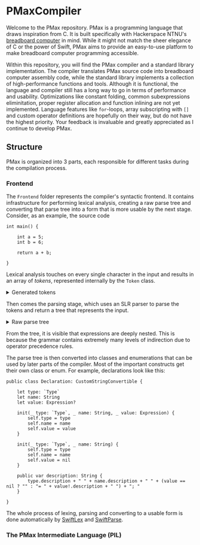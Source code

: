 # PMaxCompiler

Welcome to the PMax repository. PMax is a programming language that draws inspiration from C. It is built specifically with Hackerspace NTNU's [breadboard computer](https://github.com/hackerspace-ntnu/BreadboardComputer) in mind. While it might not match the sheer elegance of C or the power of Swift, PMax aims to provide an easy-to-use platform to make breadboard computer programming accessible. 

Within this repository, you will find the PMax compiler and a standard library implementation. The compiler translates PMax source code into breadboard computer assembly code, while the standard library implements a collection of high-performance functions and tools. Although it is functional, the language and compiler still has a long way to go in terms of performance and usability. Optimizations like constant folding, common subexpressions eliminitation, proper register allocation and function inlining are not yet implemented. Language features like `for`-loops, array subscripting with `[]` and custom operator definitions are hopefully on their way, but do not have the highest priority. Your feedback is invaluable and greatly appreciated as I continue to develop PMax.

## Structure

PMax is organized into 3 parts, each responsible for different tasks during the compilation process.

### Frontend

The `Frontend` folder represents the compiler's syntactic frontend. It contains infrastructure for performing lexical analysis, creating a raw parse tree and converting that parse tree into a form that is more usable by the next stage. Consider, as an example, the source code

```
int main() {
    
    int a = 5;
    int b = 6;
    
    return a + b;
    
}
```

Lexical analysis touches on every single character in the input and results in an array of _tokens_, represented internally by the `Token` class.

<details>
    <summary>Generated tokens</summary>
    <code>
    identifier         int                   ln 1 col 0 -> ln 1 col 2    <br>
    identifier         main                  ln 1 col 4 -> ln 1 col 7    <br>
    (                  (                     ln 1 col 8 -> ln 1 col 8    <br>
    )                  )                     ln 1 col 9 -> ln 1 col 9    <br>
    {                  {                     ln 1 col 11 -> ln 1 col 11  <br>
    identifier         int                   ln 3 col 4 -> ln 3 col 6    <br>
    identifier         a                     ln 3 col 8 -> ln 3 col 8    <br>
    =                  =                     ln 3 col 10 -> ln 3 col 10  <br>
    integer            5                     ln 3 col 12 -> ln 3 col 12  <br>
    ;                  ;                     ln 3 col 13 -> ln 3 col 13  <br>
    identifier         int                   ln 4 col 4 -> ln 4 col 6    <br>
    identifier         b                     ln 4 col 8 -> ln 4 col 8    <br>
    =                  =                     ln 4 col 10 -> ln 4 col 10  <br>
    integer            6                     ln 4 col 12 -> ln 4 col 12  <br>
    ;                  ;                     ln 4 col 13 -> ln 4 col 13  <br>
    return             return                ln 6 col 4 -> ln 6 col 9    <br>
    identifier         a                     ln 6 col 11 -> ln 6 col 11  <br>
    +                  +                     ln 6 col 13 -> ln 6 col 13  <br>
    identifier         b                     ln 6 col 15 -> ln 6 col 15  <br>
    ;                  ;                     ln 6 col 16 -> ln 6 col 16  <br>
    }                  }                     ln 8 col 0 -> ln 8 col 0    <br>
    </code>
</details>

Then comes the parsing stage, which uses an SLR parser to parse the tokens and return a tree that represents the input.

<details>
    <summary>Raw parse tree</summary>
    <code>
    TopLevelStatements                                                              <br>
    | TopLevelStatement                                                             <br>
    | | Function                                                                    <br>
    | | | Type                                                                      <br>
    | | | | identifier                                                              <br>
    | | | identifier                                                                <br>
    | | | (                                                                         <br>
    | | | Parameters                                                                <br>
    | | | )                                                                         <br>
    | | | {                                                                         <br>
    | | | FunctionBodyStatements                                                    <br>
    | | | | FunctionBodyStatements                                                  <br>
    | | | | | FunctionBodyStatements                                                <br>
    | | | | | | FunctionBodyStatement                                               <br>
    | | | | | | | Declaration                                                       <br>
    | | | | | | | | Type                                                            <br>
    | | | | | | | | | identifier                                                    <br>
    | | | | | | | | identifier                                                      <br>
    | | | | | | | | =                                                               <br>
    | | | | | | | | Expression                                                      <br>
    | | | | | | | | | CASEBExpression                                               <br>
    | | | | | | | | | | CASECExpression                                             <br>
    | | | | | | | | | | | CASEDExpression                                           <br>
    | | | | | | | | | | | | CASEEExpression                                         <br>
    | | | | | | | | | | | | | CASEFExpression                                       <br>
    | | | | | | | | | | | | | | CASEGExpression                                     <br>
    | | | | | | | | | | | | | | | CASEHExpression                                   <br>
    | | | | | | | | | | | | | | | | CASEIExpression                                 <br>
    | | | | | | | | | | | | | | | | | CASEJExpression                               <br>
    | | | | | | | | | | | | | | | | | | CASEKExpression                             <br>
    | | | | | | | | | | | | | | | | | | | CASELExpression                           <br>
    | | | | | | | | | | | | | | | | | | | | integer                                 <br>
    | | | | | | | | ;                                                               <br>
    | | | | | FunctionBodyStatement                                                 <br>
    | | | | | | Declaration                                                         <br>
    | | | | | | | Type                                                              <br>
    | | | | | | | | identifier                                                      <br>
    | | | | | | | identifier                                                        <br>
    | | | | | | | =                                                                 <br>
    | | | | | | | Expression                                                        <br>
    | | | | | | | | CASEBExpression                                                 <br>
    | | | | | | | | | CASECExpression                                               <br>
    | | | | | | | | | | CASEDExpression                                             <br>
    | | | | | | | | | | | CASEEExpression                                           <br>
    | | | | | | | | | | | | CASEFExpression                                         <br>
    | | | | | | | | | | | | | CASEGExpression                                       <br>
    | | | | | | | | | | | | | | CASEHExpression                                     <br>
    | | | | | | | | | | | | | | | CASEIExpression                                   <br>
    | | | | | | | | | | | | | | | | CASEJExpression                                 <br>
    | | | | | | | | | | | | | | | | | CASEKExpression                               <br>
    | | | | | | | | | | | | | | | | | | CASELExpression                             <br>
    | | | | | | | | | | | | | | | | | | | integer                                   <br>
    | | | | | | | ;                                                                 <br>
    | | | | FunctionBodyStatement                                                   <br>
    | | | | | Return                                                                <br>
    | | | | | | return                                                              <br>
    | | | | | | Expression                                                          <br>
    | | | | | | | CASEBExpression                                                   <br>
    | | | | | | | | CASECExpression                                                 <br>
    | | | | | | | | | CASEDExpression                                               <br>
    | | | | | | | | | | CASEEExpression                                             <br>
    | | | | | | | | | | | CASEFExpression                                           <br>
    | | | | | | | | | | | | CASEGExpression                                         <br>
    | | | | | | | | | | | | | CASEHExpression                                       <br>
    | | | | | | | | | | | | | | CASEIExpression                                     <br>
    | | | | | | | | | | | | | | | CASEIExpression                                   <br>
    | | | | | | | | | | | | | | | | CASEJExpression                                 <br>
    | | | | | | | | | | | | | | | | | CASEKExpression                               <br>
    | | | | | | | | | | | | | | | | | | CASELExpression                             <br>
    | | | | | | | | | | | | | | | | | | | identifier                                <br>
    | | | | | | | | | | | | | | | +                                                 <br>
    | | | | | | | | | | | | | | | CASEJExpression                                   <br>
    | | | | | | | | | | | | | | | | CASEKExpression                                 <br>
    | | | | | | | | | | | | | | | | | CASELExpression                               <br>
    | | | | | | | | | | | | | | | | | | identifier                                  <br>
    | | | | | | ;                                                                   <br>
    | | | }
    </code>
</details>

From the tree, it is visible that expressions are deeply nested. This is because the grammar contains extremely many levels of indirection due to operator precedence rules.

The parse tree is then converted into classes and enumerations that can be used by later parts of the compiler. Most of the important constructs get their own class or enum. For example, declarations look like this:

```
public class Declaration: CustomStringConvertible {
    
    let type: `Type`
    let name: String
    let value: Expression?
    
    init(_ type: `Type`, _ name: String, _ value: Expression) {
        self.type = type
        self.name = name
        self.value = value
    }
    
    init(_ type: `Type`, _ name: String) {
        self.type = type
        self.name = name
        self.value = nil
    }

    public var description: String {
        type.description + " " + name.description + " " + (value == nil ? "" : "= " + value!.description + " ") + "; "
    }
    
}
```

The whole process of lexing, parsing and converting to a usable form is done automatically by [SwiftLex](https://github.com/Fleli/SwiftLex) and [SwiftParse](https://github.com/Fleli/SwiftParse).

### The PMax Intermediate Language (PIL)


